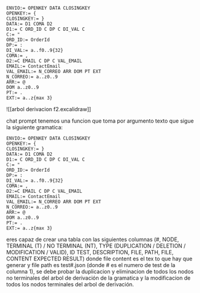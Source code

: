```
ENVIO:= OPENKEY DATA CLOSINGKEY
OPENKEY:= {
CLOSINGKEY:= }
DATA:= D1 COMA D2
D1:= C ORD_ID C DP C DI_VAL C
C:= "
ORD_ID:= OrderId
DP:= :
DI_VAL:= a..f0..9{32}
COMA:= ,
D2:=C EMAIL C DP C VAL_EMAIL
EMAIL:= ContactEmail
VAL_EMAIL:= N_CORREO ARR DOM PT EXT
N_CORREO:= a..z0..9
ARR:= @
DOM a..z0..9
PT:= .
EXT:= a..z{max 3}
```

![[arbol derivacion f2.excalidraw]]














chat prompt 
tenemos una funcion que toma por argumento texto que sigue la siguiente gramatica:
```
ENVIO:= OPENKEY DATA CLOSINGKEY
OPENKEY:= {
CLOSINGKEY:= }
DATA:= D1 COMA D2
D1:= C ORD_ID C DP C DI_VAL C
C:= "
ORD_ID:= OrderId
DP:= :
DI_VAL:= a..f0..9{32}
COMA:= ,
D2:=C EMAIL C DP C VAL_EMAIL
EMAIL:= ContactEmail
VAL_EMAIL:= N_CORREO ARR DOM PT EXT
N_CORREO:= a..z0..9
ARR:= @
DOM a..z0..9
PT:= .
EXT:= a..z{max 3}
```
eres capaz de crear una tabla con las siguientes columnas (#,	NODE,	TERMINAL (T) / NO TERMINAL (NT),	TYPE (DUPLICATION / DELETION / MODIFICATION / VALID),	ID TEST,	DESCRIPTION,	FILE, PATH,	FILE, CONTENT	EXPECTED RESULT) donde file content es el tex to que hay que generar y file path es test#.json (donde # es el numero de test de la columna 1), se debe probar la duplicacion y eliminacion de todos los nodos no terminales del arbol de derivación de la gramatica y la modificacion de todos los nodos terminales del arbol de derivación. 